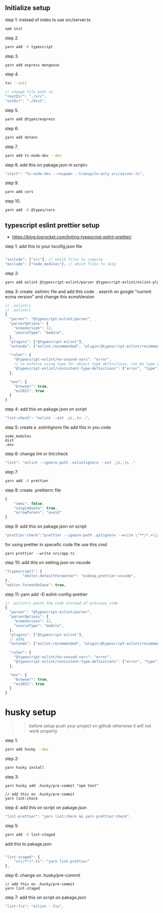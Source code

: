 ## Initialize setup

step 1: instead of index.ts use src/server.ts
```bash
npm init
```
step 2. 
```bash
yarn add -D typescript
```
step 3. 
```bash
yarn add express mongoose
```
step 4. 
```bash
tsc --init
```

```javascript
// change file path to
"rootDir": "./src",
"outDir": "./dist",
```

step 5. 
```bash
yarn add @types/express
```
step 6.  
```bash
yarn add dotenv
```
step 7. 
```bash
yarn add ts-node-dev --dev
```
step 8. add this on pakage.json in script>
```javascript
"start": "ts-node-dev --respawn --transpile-only src/server.ts",
```

step 9. 
```bash
yarn add cors
```
step 10. 
```bash
yarn add -D @types/cors
```

## typescript eslint prettier setup 

* https://blog.logrocket.com/linting-typescript-eslint-prettier/

step 1: add this to your tscofig.json file

```javascript

"include": ["src"], // which files to compile
"exclude": ["node_modules"], // which files to skip

```

step 2: 

```bash
yarn add eslint @typescript-eslint/parser @typescript-eslint/eslint-plugin --save-dev
```
step 3: create .eslintrc file and add this code ..  search on google "current ecma version" and change this ecmaVersion

```javascript
// .eslintrc
// .eslintrc
{
  "parser": "@typescript-eslint/parser",
  "parserOptions": {
    "ecmaVersion": 12,
    "sourceType": "module",
  },
  "plugins": ["@typescript-eslint"],
  "extends": ["eslint:recommended", "plugin:@typescript-eslint/recommended"],

  "rules": {
    "@typescript-eslint/no-unused-vars": "error",
    // to enforce using type for object type definitions, can be type or interface 
    "@typescript-eslint/consistent-type-definitions": ["error", "type"], 
  },

  "env": {
    "browser": true,
    "es2021": true
  }
}
```

step 4: add this on pakage.json  on script

```javascript
"lint:check": "eslint --ext .js,.ts .",
```

step 5: create a .eslintignore file add this in you code

````
node_modules
dist
.env
````

step 6: change lint or lint:check

```javascript
"lint": "eslint --ignore-path .eslintignore --ext .js,.ts ."
```

step 7: 
```bash
yarn add -D prettier
```
step 8: create .prettierrc file

```javascript
{
    "semi": false, 
    "singleQuote": true, 
    "arrowParens": "avoid"
}
```

step 9: add this on pakage.json on script
```javascript
"prettier:check":"prettier --ignore-path .gitignore --write \"**/*.+(js|ts|json)\"",
```

for using prettier in specefic code file use this cmd

```
yarn prettier --write src/app.ts
```

step 10: add this on setting.json on vscode

```javascript
"[typescript]": {
        "editor.defaultFormatter": "esbenp.prettier-vscode",
},
"editor.formatOnSave": true,
```

step 11: yarn add -D eslint-config-prettier

```javascript
// .eslintrc paste the code instead of previous code
{
  "parser": "@typescript-eslint/parser",
  "parserOptions": {
    "ecmaVersion": 12,
    "sourceType": "module",
  },
  "plugins": ["@typescript-eslint"],
  // HERE
  "extends": ["eslint:recommended", "plugin:@typescript-eslint/recommended", "prettier"],

  "rules": {
    "@typescript-eslint/no-unused-vars": "error",
    "@typescript-eslint/consistent-type-definitions": ["error", "type"],
  },

  "env": {
    "browser": true,
    "es2021": true
  }
}
```

# husky setup

>> before setup push your project on github otherwise it will not work properly

step 1: 
```bash
yarn add husky --dev
```
step 2: 
```bash
yarn husky install
```
step 3: 
```
yarn husky add .husky/pre-commit "npm test"
```

```
// add this on .husky/pre-commit
yarn lint:check
```

step 4: add this on script on pakage.json 
```javascript
"lint-prettier": "yarn lint:check && yarn prettier:check",
```

step 5: 
```bash
yarn add -D lint-staged
```

add this to pakage.json

```javascript

"lint-staged": {
    "src/**/*.ts": "yarn lint-prettier"
},
```

step 6: change on .husky/pre-commit 
```
// add this on .husky/pre-commit
yarn lint-staged
```

step 7: add this on script on pakage.json

```javascript
"lint:fix": "eslint --fix",
```